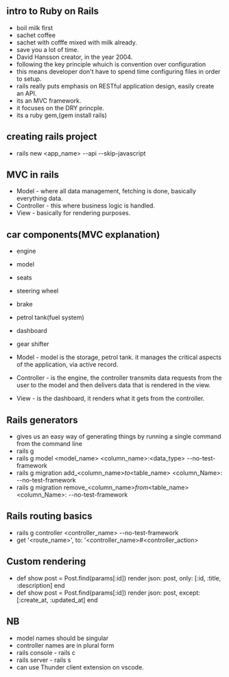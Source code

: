 ## intro to Ruby on Rails
- boil milk first
- sachet coffee
- sachet with cofffe mixed with milk already.
- save you a lot of time.
- David Hansson creator, in the year 2004.
- following the key principle whuich is convention over configuration
- this means developer don't have to spend time configuring files in order to setup.
- rails really puts emphasis on RESTful application design, easily create an API.
- its an MVC framework.
- it focuses on the DRY princple.
- its a ruby gem,(gem install rails)

## creating rails project
- rails new <app_name> --api --skip-javascript

## MVC in rails
- Model - where all data management, fetching is done, basically everything data.
- Controller - this where business logic is handled.
- View - basically for rendering purposes.

## car components(MVC explanation)
- engine
- model
- seats
- steering wheel
- brake
- petrol tank(fuel system)
- dashboard
- gear shifter

- Model - model is the storage, petrol tank. it manages the critical aspects of the application, via active record.
- Controller - is the engine, the controller transmits data requests from the user to the model and then delivers data that is rendered in the view.
- View - is the dashboard, it renders what it gets from the controller.

## Rails generators
- gives us an easy way of generating things by running a single command from the command line
- rails g
- rails g model <model_name> <column_name>:<data_type> --no-test-framework
- rails g migration add_<column_name>_to_<table_name> <column_Name>:<datatype> --no-test-framework
- rails g migration remove_<column_name>_from_<table_name> <column_Name>:<datatype> --no-test-framework

## Rails routing basics
- rails g controller <controller_name> --no-test-framework
- get '<route_name>', to: '<controller_name>#<controller_action>

## Custom rendering
- def show
    post = Post.find(params[:id])
    render json: post, only: [:id, :title, :description]
  end
- def show
    post = Post.find(params[:id])
    render json: post, except: [:create_at, :updated_at]
  end


## NB
- model names should be singular
- controller names are in plural form
- rails console - rails c
- rails server - rails s
- can use Thunder client extension on vscode.